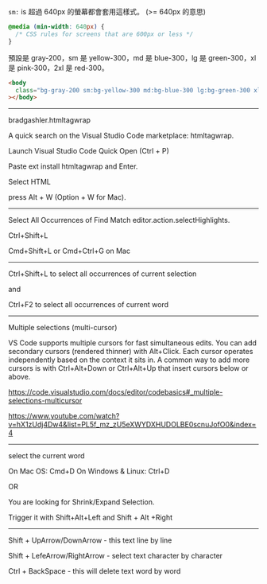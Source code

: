 `sm:` is 超過 640px 的螢幕都會套用這樣式。 (>= 640px 的意思)

```css
@media (min-width: 640px) {
  /* CSS rules for screens that are 600px or less */
}
```

預設是 gray-200，sm 是 yellow-300，md 是 blue-300，lg 是 green-300，xl 是 pink-300，2xl 是 red-300。

```html
<body
  class="bg-gray-200 sm:bg-yellow-300 md:bg-blue-300 lg:bg-green-300 xl:bg-pink-300 2xl:bg-red-300"
></body>
```

---

bradgashler.htmltagwrap

A quick search on the Visual Studio Code marketplace: htmltagwrap.

Launch Visual Studio Code Quick Open (Ctrl + P)

Paste ext install htmltagwrap and Enter.

Select HTML

press Alt + W (Option + W for Mac).

---

Select All Occurrences of Find Match editor.action.selectHighlights.

Ctrl+Shift+L

Cmd+Shift+L or Cmd+Ctrl+G on Mac

---

Ctrl+Shift+L to select all occurrences of current selection

and

Ctrl+F2 to select all occurrences of current word

---

Multiple selections (multi-cursor)

VS Code supports multiple cursors for fast simultaneous edits. You can add secondary cursors (rendered thinner) with Alt+Click. Each cursor operates independently based on the context it sits in. A common way to add more cursors is with Ctrl+Alt+Down or Ctrl+Alt+Up that insert cursors below or above.

https://code.visualstudio.com/docs/editor/codebasics#_multiple-selections-multicursor

https://www.youtube.com/watch?v=hX1zUdj4Dw4&list=PL5f_mz_zU5eXWYDXHUDOLBE0scnuJofO0&index=4

---

 select the current word

On Mac OS: Cmd+D
On Windows & Linux: Ctrl+D

OR

You are looking for Shrink/Expand Selection.

Trigger it with Shift+Alt+Left and Shift + Alt +Right

---

Shift + UpArrow/DownArrow - this text line by line

Shift +  LefeArrow/RightArrow - select text character by character

Ctrl + BackSpace - this will delete text word by word